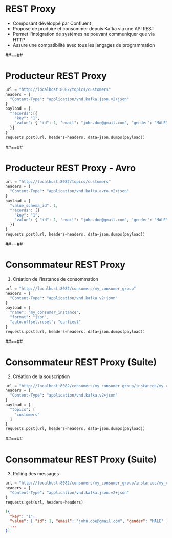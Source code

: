 <!-- .slide: -->

# REST Proxy

* Composant développé par Confluent
* Propose de produire et consommer depuis Kafka via une API REST
* Permet l'intégration de systèmes ne pouvant communiquer que via HTTP
* Assure une compatibilité avec tous les langages de programmation

##==##
<!-- .slide: class="with-code" -->

# Producteur REST Proxy

```python
url = "http://localhost:8082/topics/customers"
headers = {
  "Content-Type": "application/vnd.kafka.json.v2+json"
}
payload = {
  "records":[{
    "key": "1",
    "value": { "id": 1, "email": "john.doe@gmail.com", "gender": "MALE" }
  }]
}
requests.post(url, headers=headers, data=json.dumps(payload))
```

<!-- .element class="big-code" -->

##==##
<!-- .slide: class="with-code" -->

# Producteur REST Proxy - Avro

```python
url = "http://localhost:8082/topics/customers"
headers = {
  "Content-Type": "application/vnd.kafka.avro.v2+json"
}
payload = {
  "value_schema_id": 1,
  "records": [{
    "key": "1",
    "value": { "id": 1, "email": "john.doe@gmail.com", "gender": "MALE" }
  }]
}
requests.post(url, headers=headers, data=json.dumps(payload))
```

<!-- .element class="big-code" -->

##==##
<!-- .slide: class="with-code" -->

# Consommateur REST Proxy

1) Création de l'instance de consommation

```python
url = "http://localhost:8082/consumers/my_consumer_group"
headers = {
  "Content-Type": "application/vnd.kafka.v2+json"
}
payload = {
  "name": "my_consumer_instance",
  "format": "json",
  "auto.offset.reset": "earliest"
}
requests.post(url, headers=headers, data=json.dumps(payload))
```

<!-- .element class="big-code" -->

##==##
<!-- .slide: class="with-code" -->

# Consommateur REST Proxy (Suite)

2) Création de la souscription

```python
url = "http://localhost:8082/consumers/my_consumer_group/instances/my_consumer_instance/subscription"
headers = {
  "Content-Type": "application/vnd.kafka.v2+json"
}
payload = {
  "topics": [
    "customers"
  ]
}
requests.post(url, headers=headers, data=json.dumps(payload))
```

<!-- .element class="big-code" -->

##==##
<!-- .slide: class="with-code" -->

# Consommateur REST Proxy (Suite)

3) Polling des messages

```python
url = "http://localhost:8082/consumers/my_consumer_group/instances/my_consumer_instance/records"
headers = {
  "Content-Type": "application/vnd.kafka.json.v2+json"
}
requests.get(url, headers=headers)
```

<!-- .element class="big-code" -->

```json
[{
  "key": "1",
  "value": { "id": 1, "email": "john.doe@gmail.com", "gender": "MALE" },
  ...
}]
```

<!-- .element class="big-code" -->
